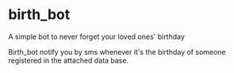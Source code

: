 # birth_bot
A simple bot to never forget your loved ones' birthday

Birth_bot notify you by sms whenever it's the birthday of someone registered in the attached data base.

